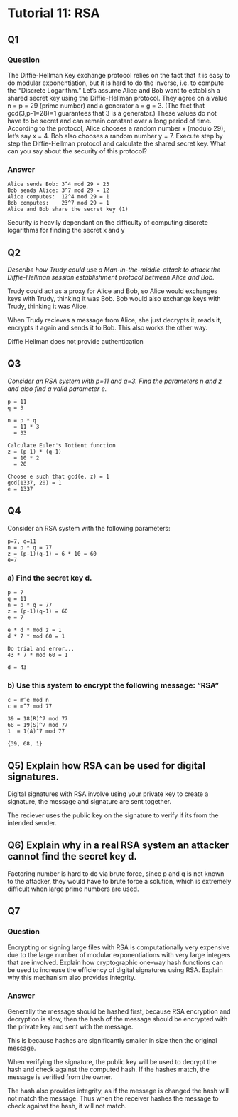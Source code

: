 # Tutorial 11: RSA

## Q1

### Question

The Diffie-Hellman Key exchange protocol relies on the fact that it is easy to do
modular exponentiation, but it is hard to do the inverse, i.e. to compute the “Discrete
Logarithm.”
Let’s assume Alice and Bob want to establish a shared secret key using the Diffie-Hellman
protocol.
They agree on a value n = p = 29 (prime number) and a generator a = g = 3. (The fact that
gcd(3,p-1=28)=1 guarantees that 3 is a generator.)
These values do not have to be secret and can remain constant over a long period of time.
According to the protocol, Alice chooses a random number x (modulo 29), let’s say x = 4.
Bob also chooses a random number y = 7.
Execute step by step the Diffie-Hellman protocol and calculate the shared secret key.
What can you say about the security of this protocol?

### Answer

```
Alice sends Bob: 3^4 mod 29 = 23
Bob sends Alice: 3^7 mod 29 = 12
Alice computes:  12^4 mod 29 = 1
Bob computes:    23^7 mod 29 = 1
Alice and Bob share the secret key (1)
```

Security is heavily dependant on the difficulty of computing discrete logarithms for finding the secret x and y

## Q2

_Describe how Trudy could use a Man-in-the-middle-attack to attack the Diffie-Hellman session establishment protocol between Alice and Bob._

Trudy could act as a proxy for Alice and Bob, so Alice would exchanges keys with Trudy, thinking it was Bob. Bob would also exchange keys with Trudy, thinking it was Alice.

When Trudy recieves a message from Alice, she just decrypts it, reads it, encrypts it again and sends it to Bob. This also works the other way.

Diffie Hellman does not provide authentication

## Q3

_Consider an RSA system with p=11 and q=3. Find the parameters n and z and also find a valid parameter e._

```
p = 11
q = 3

n = p * q
  = 11 * 3
  = 33

Calculate Euler's Totient function
z = (p-1) * (q-1)
  = 10 * 2
  = 20

Choose e such that gcd(e, z) = 1
gcd(1337, 20) = 1
e = 1337

```

## Q4

Consider an RSA system with the following parameters:
```
p=7, q=11
n = p * q = 77
z = (p-1)(q-1) = 6 * 10 = 60
e=7
```

### a) Find the secret key d.

```
p = 7
q = 11
n = p * q = 77
z = (p-1)(q-1) = 60
e = 7

e * d * mod z = 1
d * 7 * mod 60 = 1

Do trial and error...
43 * 7 * mod 60 = 1

d = 43
```

### b) Use this system to encrypt the following message: “RSA”

```
c = m^e mod n
c = m^7 mod 77

39 = 18(R)^7 mod 77
68 = 19(S)^7 mod 77
1  = 1(A)^7 mod 77

{39, 68, 1}
```

## Q5) Explain how RSA can be used for digital signatures.

Digital signatures with RSA involve using your private key to create a signature, the message and signature are sent together.

The reciever uses the public key on the signature to verify if its from the intended sender.


## Q6) Explain why in a real RSA system an attacker cannot find the secret key d.

Factoring number is hard to do via brute force, since p and q is not known to the attacker, they would have to brute force a solution, which is extremely difficult when large prime numbers are used.

## Q7

### Question

Encrypting or signing large files with RSA is computationally very expensive due to
the large number of modular exponentiations with very large integers that are involved.
Explain how cryptographic one-way hash functions can be used to increase the efficiency
of digital signatures using RSA.
Explain why this mechanism also provides integrity.

### Answer

Generally the message should be hashed first, because RSA encryption and decryption is slow, then the hash of the message should be encrypted with the private key and sent with the message.

This is because hashes are significantly smaller in size then the original message.

When verifying the signature, the public key will be used to decrypt the hash and check against the computed hash. If the hashes match, the message is verified from the owner.

The hash also provides integrity, as if the message is changed the hash will not match the message. Thus when the receiver hashes the message to check against the hash, it will not match.
